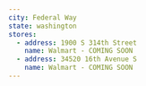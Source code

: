 ```yaml
---
city: Federal Way
state: washington
stores:
  - address: 1900 S 314th Street
    name: Walmart - COMING SOON
  - address: 34520 16th Avenue S
    name: Walmart - COMING SOON
---
```

